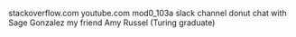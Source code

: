stackoverflow.com
youtube.com
mod0_103a slack channel
donut chat with Sage Gonzalez
my friend Amy Russel (Turing graduate)
